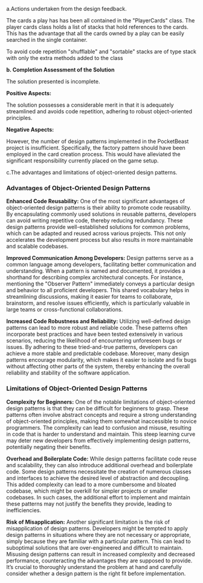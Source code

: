 a.Actions undertaken from the design feedback.

The cards a play has has been all contained in the "PlayerCards" class. The player cards class holds a list of stacks that hold references to the cards.
This has the advantage that all the cards owned by a play can be easily searched in the single container.

To avoid code repetition "shufflable" and "sortable" stacks are of type stack with only the extra methods added to the class

**b. Completion Assessment of the Solution**



The solution presented is incomplete.



**Positive Aspects:**

The solution possesses a considerable merit in that it is adequately streamlined and avoids code repetition, adhering to robust object-oriented principles.



**Negative Aspects:**

However, the number of design patterns implemented in the PocketBeast project is insufficient. Specifically, the factory pattern should have been employed in the card creation process. This would have alleviated the significant responsibility currently placed on the game setup.

c.The advantages and limitations of object-oriented design patterns.
### Advantages of Object-Oriented Design Patterns

**Enhanced Code Reusability:** One of the most significant advantages of object-oriented design patterns is their ability to promote code reusability. By encapsulating commonly used solutions in reusable patterns, developers can avoid writing repetitive code, thereby reducing redundancy. These design patterns provide well-established solutions for common problems, which can be adapted and reused across various projects. This not only accelerates the development process but also results in more maintainable and scalable codebases.



**Improved Communication Among Developers:** Design patterns serve as a common language among developers, facilitating better communication and understanding. When a pattern is named and documented, it provides a shorthand for describing complex architectural concepts. For instance, mentioning the "Observer Pattern" immediately conveys a particular design and behavior to all proficient developers. This shared vocabulary helps in streamlining discussions, making it easier for teams to collaborate, brainstorm, and resolve issues efficiently, which is particularly valuable in large teams or cross-functional collaborations.

**Increased Code Robustness and Reliability:** Utilizing well-defined design patterns can lead to more robust and reliable code. These patterns often incorporate best practices and have been tested extensively in various scenarios, reducing the likelihood of encountering unforeseen bugs or issues. By adhering to these tried-and-true patterns, developers can achieve a more stable and predictable codebase. Moreover, many design patterns encourage modularity, which makes it easier to isolate and fix bugs without affecting other parts of the system, thereby enhancing the overall reliability and stability of the software application.



### Limitations of Object-Oriented Design Patterns



**Complexity for Beginners:** One of the notable limitations of object-oriented design patterns is that they can be difficult for beginners to grasp. These patterns often involve abstract concepts and require a strong understanding of object-oriented principles, making them somewhat inaccessible to novice programmers. The complexity can lead to confusion and misuse, resulting in code that is harder to understand and maintain. This steep learning curve may deter new developers from effectively implementing design patterns, potentially negating their benefits.



**Overhead and Boilerplate Code:** While design patterns facilitate code reuse and scalability, they can also introduce additional overhead and boilerplate code. Some design patterns necessitate the creation of numerous classes and interfaces to achieve the desired level of abstraction and decoupling. This added complexity can lead to a more cumbersome and bloated codebase, which might be overkill for simpler projects or smaller codebases. In such cases, the additional effort to implement and maintain these patterns may not justify the benefits they provide, leading to inefficiencies.



**Risk of Misapplication:** Another significant limitation is the risk of misapplication of design patterns. Developers might be tempted to apply design patterns in situations where they are not necessary or appropriate, simply because they are familiar with a particular pattern. This can lead to suboptimal solutions that are over-engineered and difficult to maintain. Misusing design patterns can result in increased complexity and decreased performance, counteracting the advantages they are supposed to provide. It’s crucial to thoroughly understand the problem at hand and carefully consider whether a design pattern is the right fit before implementation.